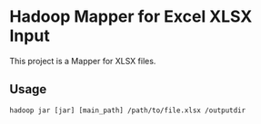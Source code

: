# Hadoop Mapper for Excel XLSX Input #This project is a Mapper for XLSX files.## Usage ##`hadoop jar [jar] [main_path] /path/to/file.xlsx /outputdir`